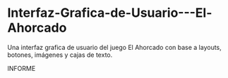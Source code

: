 # Interfaz-Grafica-de-Usuario---El-Ahorcado
Una interfaz grafica de usuario del juego El Ahorcado con base a layouts, botones, imágenes y cajas de texto.

INFORME

